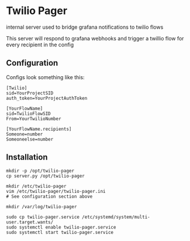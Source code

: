 # Twilio Pager

internal server used to bridge grafana notifications to twilio flows

This server will respond to grafana webhooks and trigger a twillio flow for every recipient in the config

## Configuration

Configs look something like this:
```
[Twilio]
sid=YourProjectSID
auth_token=YourProjectAuthToken

[YourFlowName]
sid=TwilioFlowSID
From=YourTwilioNumber

[YourFlowName.recipients]
Someone=number
Someoneelse=number
```

## Installation

```
mkdir -p /opt/twilio-pager
cp server.py /opt/twilio-pager

mkdir /etc/twilio-pager
vim /etc/twilio-pager/twilio-pager.ini
# See configuration section above

mkdir /var/log/twilio-pager

sudo cp twilio-pager.service /etc/systemd/system/multi-user.target.wants/
sudo systemctl enable twilio-pager.service
sudo systemctl start twilio-pager.service
```

